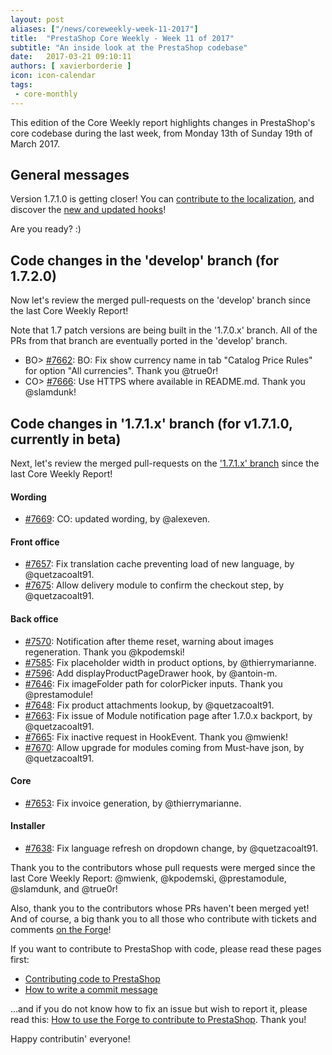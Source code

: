 ```yaml
---
layout: post
aliases: ["/news/coreweekly-week-11-2017"]
title:  "PrestaShop Core Weekly - Week 11 of 2017"
subtitle: "An inside look at the PrestaShop codebase"
date:   2017-03-21 09:10:11
authors: [ xavierborderie ]
icon: icon-calendar
tags:
 - core-monthly
---
```


This edition of the Core Weekly report highlights changes in PrestaShop's core codebase during the last week, from Monday 13th of Sunday 19th of March 2017.


## General messages

Version 1.7.1.0 is getting closer! You can [contribute to the localization](http://build.prestashop.com/news/171-Translations-update/), and discover the [new and updated hooks](http://build.prestashop.com/news/new-updated-hooks-1-7-1-0/)!

Are you ready? :)


## Code changes in the 'develop' branch (for 1.7.2.0)

Now let's review the merged pull-requests on the 'develop' branch since the last Core Weekly Report!

Note that 1.7 patch versions are being built in the '1.7.0.x' branch. All of the PRs from that branch are eventually ported in the 'develop' branch.

* BO> [#7662](https://github.com/PrestaShop/PrestaShop/pull/7662): BO: Fix show currency name in tab "Catalog Price Rules" for option "All currencies". Thank you @true0r!
* CO> [#7666](https://github.com/PrestaShop/PrestaShop/pull/7666): Use HTTPS where available in README.md. Thank you @slamdunk!


## Code changes in '1.7.1.x' branch (for v1.7.1.0, currently in beta) 

Next, let's review the merged pull-requests on the ['1.7.1.x' branch](https://github.com/PrestaShop/PrestaShop/tree/1.7.1.x) since the last Core Weekly Report!


#### Wording

* [#7669](https://github.com/PrestaShop/PrestaShop/pull/7669): CO: updated wording, by @alexeven.


#### Front office

* [#7657](https://github.com/PrestaShop/PrestaShop/pull/7657): Fix translation cache preventing load of new language, by @quetzacoalt91.
* [#7675](https://github.com/PrestaShop/PrestaShop/pull/7675): Allow delivery module to confirm the checkout step, by @quetzacoalt91.


#### Back office

* [#7570](https://github.com/PrestaShop/PrestaShop/pull/7570): Notification after theme reset, warning about images regeneration. Thank you @kpodemski!
* [#7585](https://github.com/PrestaShop/PrestaShop/pull/7585): Fix placeholder width in product options, by @thierrymarianne.
* [#7596](https://github.com/PrestaShop/PrestaShop/pull/7596): Add displayProductPageDrawer hook, by @antoin-m.
* [#7646](https://github.com/PrestaShop/PrestaShop/pull/7646): Fix imageFolder path for colorPicker inputs. Thank you @prestamodule!
* [#7648](https://github.com/PrestaShop/PrestaShop/pull/7648): Fix product attachments lookup, by @quetzacoalt91.
* [#7663](https://github.com/PrestaShop/PrestaShop/pull/7663): Fix issue of Module notification page after 1.7.0.x backport, by @quetzacoalt91.
* [#7665](https://github.com/PrestaShop/PrestaShop/pull/7665): Fix inactive request in HookEvent. Thank you @mwienk!
* [#7670](https://github.com/PrestaShop/PrestaShop/pull/7670): Allow upgrade for modules coming from Must-have json, by @quetzacoalt91.


#### Core

* [#7653](https://github.com/PrestaShop/PrestaShop/pull/7653): Fix invoice generation, by @thierrymarianne.


#### Installer

* [#7638](https://github.com/PrestaShop/PrestaShop/pull/7638): Fix language refresh on dropdown change, by @quetzacoalt91.


Thank you to the contributors whose pull requests were merged since the last Core Weekly Report: @mwienk, @kpodemski, @prestamodule, @slamdunk, and @true0r!


Also, thank you to the contributors whose PRs haven't been merged yet! And of course, a big thank you to all those who contribute with tickets and comments [on the Forge](http://forge.prestashop.com/)!

If you want to contribute to PrestaShop with code, please read these pages first:

 * [Contributing code to PrestaShop](http://doc.prestashop.com/display/PS16/Contributing+code+to+PrestaShop)
 * [How to write a commit message](http://doc.prestashop.com/display/PS16/How+to+write+a+commit+message)

...and if you do not know how to fix an issue but wish to report it, please read this: [How to use the Forge to contribute to PrestaShop](http://doc.prestashop.com/display/PS16/How+to+use+the+Forge+to+contribute+to+PrestaShop). Thank you!

Happy contributin' everyone!
